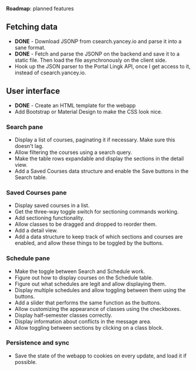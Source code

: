 **Roadmap**: planned features

## Fetching data

* **DONE** - Download JSONP from csearch.yancey.io and parse it into a
  sane format.
* **DONE** - Fetch and parse the JSONP on the backend and save it to a
  static file. Then load the file asynchronously on the client side.
* Hook up the JSON parser to the Portal Lingk API, once I get access
  to it, instead of csearch.yancey.io.

## User interface

* **DONE** - Create an HTML template for the webapp
* Add Bootstrap or Material Design to make the CSS look nice.

### Search pane

* Display a list of courses, paginating it if necessary. Make sure
  this doesn't lag.
* Allow filtering the courses using a search query.
* Make the table rows expandable and display the sections in the
  detail view.
* Add a Saved Courses data structure and enable the Save buttons in
  the Search table.

### Saved Courses pane

* Display saved courses in a list.
* Get the three-way toggle switch for sectioning commands working.
* Add sectioning functionality.
* Allow classes to be dragged and dropped to reorder them.
* Add a detail view.
* Add a data structure to keep track of which sections and courses are
  enabled, and allow these things to be toggled by the buttons.

### Schedule pane

* Make the toggle between Search and Schedule work.
* Figure out how to display courses on the Schedule table.
* Figure out what schedules are legit and allow displaying them.
* Display multiple schedules and allow toggling between them using the
  buttons.
* Add a slider that performs the same function as the buttons.
* Allow customizing the appearance of classes using the checkboxes.
* Display half-semester classes correctly.
* Display information about conflicts in the message area.
* Allow toggling between sections by clicking on a class block.

### Persistence and sync

* Save the state of the webapp to cookies on every update, and load it
  if possible.
